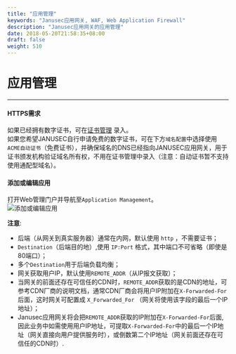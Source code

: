 ```yaml
---
title: "应用管理"
keywords: "Janusec应用网关, WAF, Web Application Firewall"
description: "Janusec应用网关的应用管理"
date: 2018-05-20T21:58:35+08:00
draft: false
weight: 510
---
```


# 应用管理
----

#### HTTPS需求  

如果已经拥有数字证书，可在[证书管理](/cn/certificate-management) 录入。  
如果您希望JANUSEC自行申请免费的数字证书，可在下方`域名配置`中选择使用`ACME自动证书`（免费证书），并确保域名的DNS已经指向JANUSEC应用网关，用于证书颁发机构验证域名所有权，不用在证书管理中录入（注意：自动证书暂不支持使用通配型域名）。  
   


#### 添加或编辑应用
打开Web管理门户并导航至`Application Management`。  
![添加或编辑应用](/images/application1.png "Janusec应用网关的应用管理")  

**注意**:   

* 后端（从网关到真实服务器）通常在内网，默认使用 `http` ，不需要证书；    
* `Destination`（后端目的地）,使用 `IP:Port` 格式，其中端口不可省略（即使是80端口）；
* 多个`Destination`用于后端负载均衡；   
* 网关获取用户IP，默认使用`REMOTE_ADDR`（从IP报文获取）；
* 当网关的前面还存在可信任的CDN时，`REMOTE_ADDR`获取的是CDN的地址，可参考CDN厂商的说明文档，通常CDN厂商会将用户IP附加在`X-Forwarded-For`后面，这时网关可配置成  `X_Forwarded_For` （网关将使用该字段的最后一个IP地址）；   
* Janusec应用网关将会把`REMOTE_ADDR`获取的IP附加在`X-Forwarded-For`后面, 因此业务中如需使用用户IP地址，可提取`X-Forwarded-For`中的最后一个IP地址（网关直接向用户提供服务时），或倒数第二个IP地址（网关前面还存在可信任的CDN时）.    
